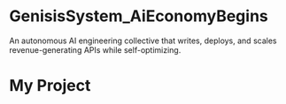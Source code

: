 # GenisisSystem_AiEconomyBegins
An autonomous AI engineering collective that writes, deploys, and scales revenue-generating APIs while self-optimizing. 
# My Project
